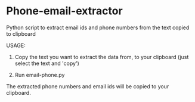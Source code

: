 # Phone-email-extractor
Python script to extract email ids and phone numbers from the text copied to clipboard

USAGE:

1) Copy the text you want to extract the data from, to your clipboard (just select the text and 'copy')

2) Run email-phone.py 

The extracted phone numbers and email ids will be copied to your clipboard.
